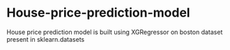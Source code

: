# House-price-prediction-model
House price prediction model is built using XGRegressor on boston dataset present in sklearn.datasets
